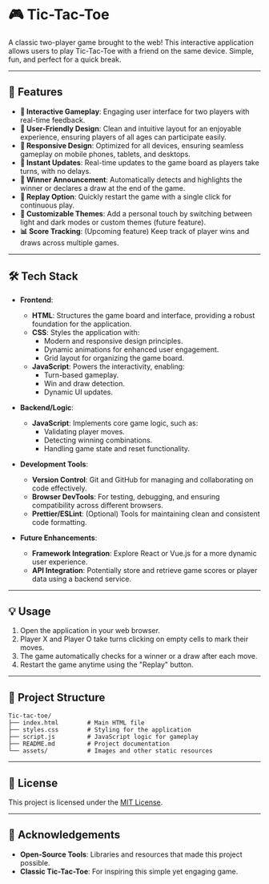 # 🎮 Tic-Tac-Toe

A classic two-player game brought to the web! This interactive application allows users to play Tic-Tac-Toe with a friend on the same device. Simple, fun, and perfect for a quick break.

---

## 🚀 Features

- **🎲 Interactive Gameplay**: Engaging user interface for two players with real-time feedback.
- **🎨 User-Friendly Design**: Clean and intuitive layout for an enjoyable experience, ensuring players of all ages can participate easily.
- **📱 Responsive Design**: Optimized for all devices, ensuring seamless gameplay on mobile phones, tablets, and desktops.
- **🔄 Instant Updates**: Real-time updates to the game board as players take turns, with no delays.
- **🎉 Winner Announcement**: Automatically detects and highlights the winner or declares a draw at the end of the game.
- **🔁 Replay Option**: Quickly restart the game with a single click for continuous play.
- **🎨 Customizable Themes**: Add a personal touch by switching between light and dark modes or custom themes (future feature).
- **📊 Score Tracking**: (Upcoming feature) Keep track of player wins and draws across multiple games.

---

## 🛠️ Tech Stack

- **Frontend**:
  - **HTML**: Structures the game board and interface, providing a robust foundation for the application.
  - **CSS**: Styles the application with:
    - Modern and responsive design principles.
    - Dynamic animations for enhanced user engagement.
    - Grid layout for organizing the game board.
  - **JavaScript**: Powers the interactivity, enabling:
    - Turn-based gameplay.
    - Win and draw detection.
    - Dynamic UI updates.

- **Backend/Logic**:
  - **JavaScript**: Implements core game logic, such as:
    - Validating player moves.
    - Detecting winning combinations.
    - Handling game state and reset functionality.

- **Development Tools**:
  - **Version Control**: Git and GitHub for managing and collaborating on code effectively.
  - **Browser DevTools**: For testing, debugging, and ensuring compatibility across different browsers.
  - **Prettier/ESLint**: (Optional) Tools for maintaining clean and consistent code formatting.

- **Future Enhancements**:
  - **Framework Integration**: Explore React or Vue.js for a more dynamic user experience.
  - **API Integration**: Potentially store and retrieve game scores or player data using a backend service.

---

## 💡 Usage

1. Open the application in your web browser.
2. Player X and Player O take turns clicking on empty cells to mark their moves.
3. The game automatically checks for a winner or a draw after each move.
4. Restart the game anytime using the "Replay" button.

---

## 📂 Project Structure

```
Tic-tac-toe/
├── index.html        # Main HTML file
├── styles.css        # Styling for the application
├── script.js         # JavaScript logic for gameplay
├── README.md         # Project documentation
└── assets/           # Images and other static resources
```

------

## 📜 License

This project is licensed under the [MIT License](LICENSE).

---

## 🙌 Acknowledgements

- **Open-Source Tools**: Libraries and resources that made this project possible.
- **Classic Tic-Tac-Toe**: For inspiring this simple yet engaging game.

